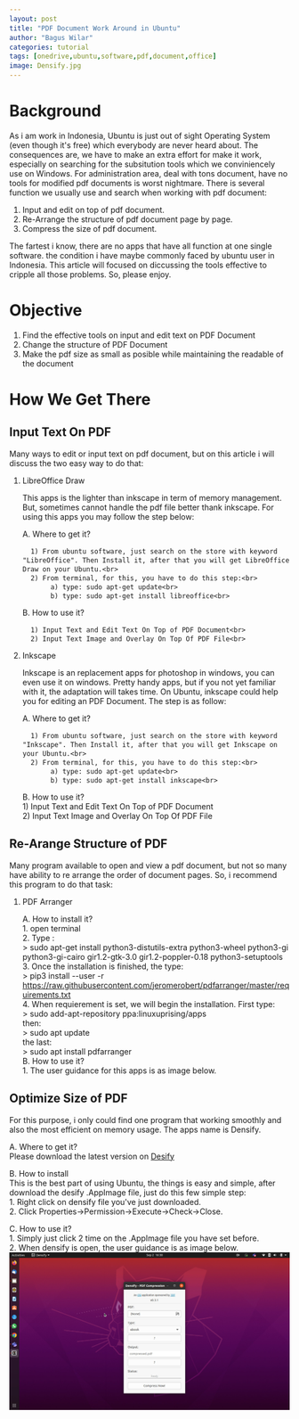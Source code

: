 ```yaml
---
layout: post
title: "PDF Document Work Around in Ubuntu"
author: "Bagus Wilar"
categories: tutorial
tags: [onedrive,ubuntu,software,pdf,document,office]
image: Densify.jpg
---
```




# Background
As i am work in Indonesia, Ubuntu is just out of sight Operating System (even though it's free) which everybody are never heard about. The consequences are, we have to make an extra effort for make it work, especially on searching for the subsitution tools which we conviniencely use on Windows. For administration area, deal with tons document, have no tools for modified pdf documents is worst nightmare.  There is several function we usually use and search when working with pdf document:
1. Input and edit on top of pdf document.
2. Re-Arrange the structure of pdf document page by page.
3. Compress the size of pdf document.

The fartest i know, there are no apps that have all function at one single software. the condition i have maybe commonly faced by ubuntu user in Indonesia. This article will focused on diccussing the tools effective to cripple all those problems. So, please enjoy.  

# Objective
1. Find the effective tools on input and edit text on PDF Document
2. Change the structure of PDF Document
3. Make the pdf size as small as posible while maintaining the readable of the document

# How We Get There

## Input Text On PDF

Many ways to edit or input text on pdf document, but on this article i will discuss the two easy way to do that:<br>

1. LibreOffice Draw <br>

    This apps is the lighter than inkscape in term of memory management. But, sometimes cannot handle the pdf file better thank inkscape. For using this apps you may       follow the step below:<br>
    
    A. Where to get it?<br>
    
         1) From ubuntu software, just search on the store with keyword "LibreOffice". Then Install it, after that you will get LibreOffice Draw on your Ubuntu.<br>
         2) From terminal, for this, you have to do this step:<br>
              a) type: sudo apt-get update<br>
              b) type: sudo apt-get install libreoffice<br>
              
    B. How to use it?<br>
    
         1) Input Text and Edit Text On Top of PDF Document<br>
         2) Input Text Image and Overlay On Top Of PDF File<br>
         
3. Inkscape<br>

    Inkscape is an replacement apps for photoshop in windows, you can even use it on windows. Pretty handy apps, but if you not yet familiar with it, the adaptation       will takes time. On Ubuntu, inkscape could help you for editing an PDF Document. The step is as follow:<br>
    
    A. Where to get it?<br>
    
         1) From ubuntu software, just search on the store with keyword "Inkscape". Then Install it, after that you will get Inkscape on your Ubuntu.<br>
         2) From terminal, for this, you have to do this step:<br>
              a) type: sudo apt-get update<br>
              b) type: sudo apt-get install inkscape<br>
              
    B. How to use it?<br>
         1) Input Text and Edit Text On Top of PDF Document<br>
         2) Input Text Image and Overlay On Top Of PDF File<br>
   
## Re-Arange Structure of PDF

Many program available to open and view a pdf document, but not so many have ability to re arrange the order of document pages. So, i recommend this program to do that task:<br>

1. PDF Arranger<br>

    A. How to install it?<br>
         1. open terminal<br>
         2. Type : <br>
              > sudo apt-get install python3-distutils-extra python3-wheel python3-gi python3-gi-cairo gir1.2-gtk-3.0 gir1.2-poppler-0.18 python3-setuptools <br>
         3. Once the installation is finished, the type:<br>
              > pip3 install --user -r https://raw.githubusercontent.com/jeromerobert/pdfarranger/master/requirements.txt <br>
         4. When requierement is set, we will begin the installation. First type:<br>
               > sudo add-apt-repository ppa:linuxuprising/apps <br>
               then: <br>
               > sudo apt update <br>
               the last: <br>
               > sudo apt install pdfarranger <br>
    B. How to use it? <br>
         1. The user guidance for this apps is as image below. <br>
    
## Optimize Size of PDF <br>

For this purpose, i only could find one program that working smoothly and also the most efficient on memory usage. The apps name is Densify. <br>

A. Where to get it? <br>
    Please download the latest version on [Desify](https://github.com/hkdb/Densify/releases) <br>

B. How to install <br>
    This is the best part of using Ubuntu, the things is easy and simple, after download the desify .AppImage file, just do this few simple step: <br>
    1. Right click on densify file you've just downloaded. <br>
    2. Click Properties->Permission->Execute->Check->Close. <br>

C. How to use it? <br>
     1. Simply just click 2 time on the .AppImage file you have set before. <br>
     2. When densify is open, the user guidance is as image below. <br>
     ![Densify Interface](https://github.com/bawil45/blog/blob/gh-pages/assets/img/Densify.jpg "Densify Interface") 
